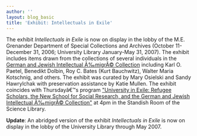 ```yaml
---
author: ''
layout: blog_basic
title: 'Exhibit: Intellectuals in Exile'
---
```

<div class="entry-body">
<p>The exhibit <em>Intellectuals in Exile</em> is now on display in the lobby of the M.E. Grenander Department of Special Collections and Archives (October 11-December 31, 2006; University Library January-May 31, 2007). The exhibit includes items drawn from the collections of several individuals in the <a href="https://archives.albany.edu/browse/ger.html">German and Jewish Intellectual Ã‰migrÃ© Collection</a> including Karl O. Paetel, Benedikt Dolbin, Roy C. Bates (Kurt Bauchwitz), Walter Maria Kotschnig, and others. The exhibit was curated by Mary Osielski and Sandy Hawrylchak with preservation assistance by Katie Mullen. The exhibit coincides with Thursdayâ€™s program <a href="{{ site.url }}/2006/08/german_and_jewish_intellectual.html">"University in Exile: Refugee Scholars, the New School for Social Research, and the German and Jewish Intellectual Ã‰migrÃ© Collection"</a> at 4pm in the Standish Room of the Science Library.</p>
<p><strong>Update</strong>: An abridged version of the exhibit <em>Intellectuals in Exile</em>  is now on display in the lobby of the University Library through May 2007.<br/>
</p>
</div>